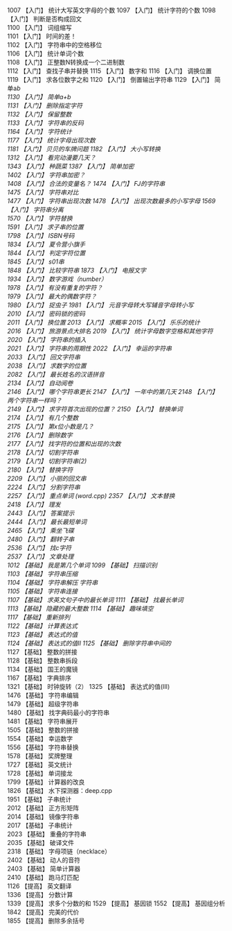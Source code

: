 1007	【入门】	统计大写英文字母的个数	
1097	【入门】	统计字符的个数	
1098	【入门】	判断是否构成回文	
1100	【入门】	词组缩写	
1101	【入门】	时间的差！	
1102	【入门】	字符串中的空格移位	
1106	【入门】	统计单词个数	
1108	【入门】	正整数N转换成一个二进制数	
1112	【入门】	查找子串并替换	
1115	【入门】	数字和	
1116	【入门】	调换位置	
1119	【入门】	求各位数字之和	
1120	【入门】	倒置输出字符串	
1129	【入门】	简单a*b	
1130	【入门】	简单a+b	
1131	【入门】	删除指定字符	
1132	【入门】	保留整数	
1133	【入门】	字符串的反码	
1164	【入门】	字符统计	
1177	【入门】	统计字母出现次数	
1181	【入门】	贝贝的车牌问题	
1182	【入门】	大小写转换	
1312	【入门】	看完动漫要几天？	
1343	【入门】	种蔬菜	
1387	【入门】	简单加密	
1402	【入门】	字符串加密？	
1408	【入门】	合法的变量名？	
1474	【入门】	FJ的字符串	
1475	【入门】	字符串对比	
1477	【入门】	字符串出现次数	
1478	【入门】	出现次数最多的小写字母	
1569	【入门】	字符串分离	
1570	【入门】	字符替换	
1591	【入门】	求子串的位置	
1798	【入门】	ISBN号码	
1834	【入门】	夏令营小旗手	
1844	【入门】	判定字符位置	
1845    【入门】    s01串	
1848    【入门】    比较字符串
1873	【入门】	电报文字	
1934	【入门】	数字游戏（number）	
1978	【入门】	有没有重复的字符？	
1979	【入门】	最大的偶数字符？	
1980	【入门】	捉虫子	
1981	【入门】	元音字母转大写辅音字母转小写	
2010	【入门】	密码锁的密码	
2011	【入门】	换位置	
2013	【入门】	求概率	
2015	【入门】	乐乐的统计	
2016	【入门】	旅游景点大排名	
2019	【入门】	统计字母数字空格和其他字符	
2020	【入门】	字符串的插入	
2021	【入门】	字符串的周期性	
2022	【入门】	幸运的字符串	
2033	【入门】	回文字符串	
2038	【入门】	求数字的位置	
2082	【入门】	最长姓名的汉语拼音	
2134	【入门】	自动阅卷	
2146	【入门】	哪个字符串更长	
2147	【入门】	一年中的第几天	
2148	【入门】	两个字符串一样吗？	
2149	【入门】	求字符首次出现的位置？	
2150	【入门】	替换单词	
2174	【入门】	有几个整数	
2175	【入门】	第x位小数是几？	
2176	【入门】	删除数字	
2177	【入门】	找字符的位置和出现的次数	
2178	【入门】	切割字符串	
2179	【入门】	切割字符串(2)	
2180	【入门】	替换字符	
2209	【入门】	小丽的回文串	
2224	【入门】	分割字符串	
2257	【入门】	重点单词 (word.cpp)	
2357	【入门】	文本替换	
2418	【入门】	理发	
2443	【入门】	答案提示	
2444	【入门】	最长最短单词	
2465	【入门】	乘坐飞碟	
2480	【入门】	翻转子串	
2536	【入门】	找c字符	
2537	【入门】	文章处理	
1012	【基础】	我是第几个单词	
1099	【基础】	扫描识别	
1103	【基础】	字符串压缩	
1104	【基础】	字符串解压  字符串	
1105	【基础】	字符串连接	
1107	【基础】	求英文句子中的最长单词	
1111	【基础】	找最长单词	
1113	【基础】	隐藏的最大整数	
1114	【基础】	趣味填空	
1117	【基础】	重新排列	
1122	【基础】	计算表达式	
1123	【基础】	表达式的值	
1124	【基础】	表达式的值II	
1125	【基础】	删除字符串中间的*	
1127	【基础】	整数的拼接	
1128	【基础】	整数串拆段	
1134	【基础】	国王的魔镜	
1167	【基础】	字典排序	
1321	【基础】	时钟旋转（2）	
1325	【基础】	表达式的值(III)	
1476	【基础】	字符串编辑	
1479	【基础】	超级字符串	
1480	【基础】	找字典码最小的字符串	
1481	【基础】	字符串展开	
1505	【基础】	整数的拼接	
1554	【基础】	幸运数字	
1556	【基础】	字符串替换	
1578	【基础】	奖牌整理	
1727	【基础】	英文统计	
1728	【基础】	单词接龙	
1799	【基础】	计算器的改良	
1826	【基础】	水下探测器：deep.cpp	
1951	【基础】	子串统计	
2012	【基础】	正方形矩阵	
2014	【基础】	镜像字符串	
2017	【基础】	子串统计	
2023	【基础】	重叠的字符串	
2035	【基础】	破译文件	
2318	【基础】	字母项链（necklace）	
2402	【基础】	动人的音符	
2403	【基础】	简单计算器	
2410	【基础】	跑马灯匹配	
1126	【提高】	英文翻译	
1336	【提高】	分数计算	
1339	【提高】	求多个分数的和	
1529	【提高】	基因锁	
1552	【提高】	基因组分析	
1842	【提高】	完美的代价	
1855	【提高】	删除多余括号	
